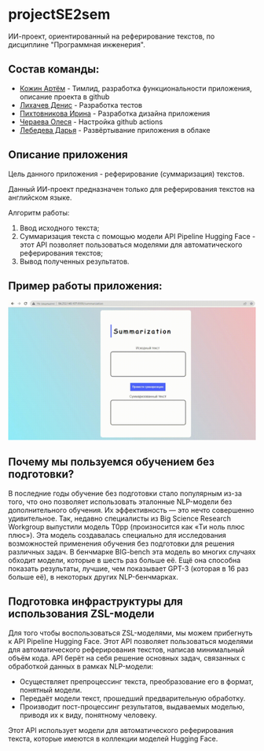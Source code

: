 # projectSE2sem
ИИ-проект, ориентированный на реферирование текстов, по дисциплине "Программная инженерия".

## Состав команды:
* [Кожин Артём](https://github.com/ctakan4ik) - Тимлид, разработка функциональности приложения, описание проекта в github
* [Лихачев Денис](https://github.com/Liha4) - Разработка тестов
* [Пихтовникова Ирина](https://github.com/IraPikhtovnikova) - Разработка дизайна приложения
* [Чераева Олеся](https://github.com/rulthw) - Настройка github actions
* [Лебедева Дарья](https://github.com/dashleb33) - Развёртывание приложения в облаке

## Описание приложения
Цель данного приложения - реферирование (суммаризация) текстов. 

Данный ИИ-проект предназначен только для реферирования текстов на английском языке.


Алгоритм работы:
1. Ввод исходного текста;
2. Суммаризация текста с помощью модели API Pipeline Hugging Face - этот API позволяет пользоваться моделями для автоматического реферирования текстов;
3. Вывод полученных результатов.


## Пример работы приложения:
![Пример работы приложения](https://github.com/ctakan4ik/projectSE2sem/blob/main/2023-06-19-16-30-35.gif)


## Почему мы пользуемся обучением без подготовки?
В последние годы обучение без подготовки стало популярным из-за того, что оно позволяет использовать эталонные NLP-модели без дополнительного обучения. Их эффективность — это нечто совершенно удивительное. Так, недавно специалисты из Big Science Research Workgroup выпустили модель T0pp (произносится как «Tи ноль плюс плюс»). Эта модель создавалась специально для исследования возможностей применения обучения без подготовки для решения различных задач. В бенчмарке BIG-bench эта модель во многих случаях обходит модели, которые в шесть раз больше её. Ещё она способна показать результаты, лучшие, чем показывает GPT-3 (которая в 16 раз больше её), в некоторых других NLP-бенчмарках.

## Подготовка инфраструктуры для использования ZSL-модели
Для того чтобы воспользоваться ZSL-моделями, мы можем прибегнуть к API Pipeline Hugging Face. Этот API позволяет пользоваться моделями для автоматического реферирования текстов, написав минимальный объём кода. API берёт на себя решение основных задач, связанных с обработкой данных в рамках NLP-модели:
* Осуществляет препроцессинг текста, преобразование его в формат, понятный модели.
* Передаёт модели текст, прошедший предварительную обработку.
* Производит пост-процессинг результатов, выдаваемых моделью, приводя их к виду, понятному человеку.

Этот API использует модели для автоматического реферирования текста, которые имеются в коллекции моделей Hugging Face.

